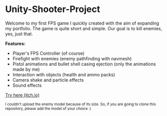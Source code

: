 # Unity-Shooter-Project

Welcome to my first FPS game​​ I quickly created with the aim of expanding my portfolio. The game is quite short and simple. Our goal is to kill enemies, yes, just that.

**Features:**

- Player's FPS Controller (of course)
- Firefight with enemies (enemy pathfinding with navmesh)
- Pistol animations and bullet shell casing ejection (only the animations made by me)
- Interaction with objects (health and ammo packs)
- Camera shake and particle effects
- Sound effects

[Try here (itch.io)](https://ogzozdemir.itch.io/unity-shooter-project)

<sub>I couldn't upload the enemy model because of its size. So, if you are going to clone this repository, please add the model of your choice :)</sub>
